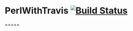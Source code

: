 # PerlWithTravis [![Build Status](https://travis-ci.org/yasu47b/perl_with_travis.svg?branch=master)](https://travis-ci.org/yasu47b/perl_with_travis)
=====
